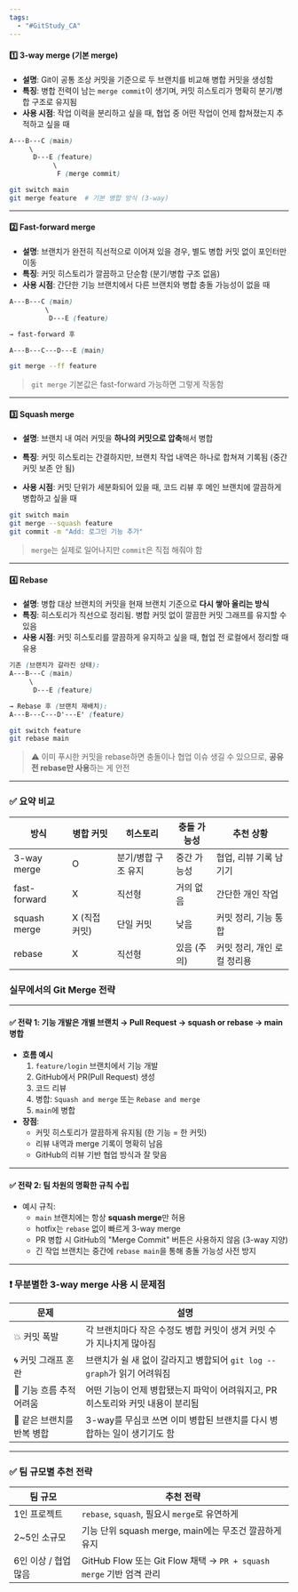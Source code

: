 ```yaml
---
tags:
  - "#GitStudy_CA"
---
```


#### 1️⃣ **3-way merge (기본 merge)**

- **설명**: Git이 공통 조상 커밋을 기준으로 두 브랜치를 비교해 병합 커밋을 생성함
- **특징**: 병합 전력이 남는 `merge commit`이 생기며, 커밋 히스토리가 명확히 분기/병합 구조로 유지됨
- **사용 시점**: 작업 이력을 분리하고 싶을 때, 협업 중 어떤 작업이 언제 합쳐졌는지 추적하고 싶을 때

```scss
A---B---C (main)
     \ 
      D---E (feature)
           \
            F (merge commit)
```

```bash
git switch main
git merge feature  # 기본 병합 방식 (3-way)
```

---

#### 2️⃣ **Fast-forward merge**

- **설명**: 브랜치가 완전히 직선적으로 이어져 있을 경우, 별도 병합 커밋 없이 포인터만 이동
- **특징**: 커밋 히스토리가 깔끔하고 단순함 (분기/병합 구조 없음)
- **사용 시점**: 간단한 기능 브랜치에서 다른 브랜치와 병합 충돌 가능성이 없을 때
```scss
A---B---C (main)
         \
          D---E (feature)

→ fast-forward 후

A---B---C---D---E (main)
```

```bash
git merge --ff feature
```

> `git merge` 기본값은 fast-forward 가능하면 그렇게 작동함

---

#### 3️⃣ **Squash merge**

- **설명**: 브랜치 내 여러 커밋을 **하나의 커밋으로 압축**해서 병합
    
- **특징**: 커밋 히스토리는 간결하지만, 브랜치 작업 내역은 하나로 합쳐져 기록됨 (중간 커밋 보존 안 됨)
    
- **사용 시점**: 커밋 단위가 세분화되어 있을 때, 코드 리뷰 후 메인 브랜치에 깔끔하게 병합하고 싶을 때
    

```bash
git switch main
git merge --squash feature
git commit -m "Add: 로그인 기능 추가"
```

> `merge`는 실제로 일어나지만 `commit`은 직접 해줘야 함

---

#### 4️⃣ **Rebase**

- **설명**: 병합 대상 브랜치의 커밋을 현재 브랜치 기준으로 **다시 쌓아 올리는 방식**
- **특징**: 히스토리가 직선으로 정리됨. 병합 커밋 없이 깔끔한 커밋 그래프를 유지할 수 있음
- **사용 시점**: 커밋 히스토리를 깔끔하게 유지하고 싶을 때, 협업 전 로컬에서 정리할 때 유용

```scss
기존 (브랜치가 갈라진 상태):
A---B---C (main)
     \
      D---E (feature)

→ Rebase 후 (브랜치 재배치):
A---B---C---D'---E' (feature)
```

```bash
git switch feature
git rebase main
```

> ⚠️ 이미 푸시한 커밋을 rebase하면 충돌이나 협업 이슈 생길 수 있으므로, **공유 전 rebase만 사용**하는 게 안전

---

### ✅ 요약 비교

|방식|병합 커밋|히스토리|충돌 가능성|추천 상황|
|---|---|---|---|---|
|3-way merge|O|분기/병합 구조 유지|중간 가능성|협업, 리뷰 기록 남기기|
|fast-forward|X|직선형|거의 없음|간단한 개인 작업|
|squash merge|X (직접 커밋)|단일 커밋|낮음|커밋 정리, 기능 통합|
|rebase|X|직선형|있음 (주의)|커밋 정리, 개인 로컬 정리용|

### 실무에서의 Git Merge 전략

---

#### ✅ 전략 1: **기능 개발은 개별 브랜치 → Pull Request → squash or rebase → main 병합**

- **흐름 예시**
    1. `feature/login` 브랜치에서 기능 개발
    2. GitHub에서 PR(Pull Request) 생성
    3. 코드 리뷰
    4. 병합: `Squash and merge` 또는 `Rebase and merge`
    5. `main`에 병합
- **장점**:
    - 커밋 히스토리가 깔끔하게 유지됨 (한 기능 = 한 커밋)
    - 리뷰 내역과 merge 기록이 명확히 남음
    - GitHub의 리뷰 기반 협업 방식과 잘 맞음

---

#### ✅ 전략 2: **팀 차원의 명확한 규칙 수립**
- 예시 규칙:
    - `main` 브랜치에는 항상 **squash merge**만 허용
    - hotfix는 `rebase` 없이 빠르게 3-way merge
    - PR 병합 시 GitHub의 "Merge Commit" 버튼은 사용하지 않음 (3-way 지양)
    - 긴 작업 브랜치는 중간에 `rebase main`을 통해 충돌 가능성 사전 방지

---

### ❗ 무분별한 3-way merge 사용 시 문제점

|문제|설명|
|---|---|
|💥 커밋 폭발|각 브랜치마다 작은 수정도 병합 커밋이 생겨 커밋 수가 지나치게 많아짐|
|🌀 커밋 그래프 혼란|브랜치가 쉴 새 없이 갈라지고 병합되어 `git log --graph`가 읽기 어려워짐|
|🤯 기능 흐름 추적 어려움|어떤 기능이 언제 병합됐는지 파악이 어려워지고, PR 히스토리와 커밋 내용이 분리됨|
|🔁 같은 브랜치를 반복 병합|3-way를 무심코 쓰면 이미 병합된 브랜치를 다시 병합하는 일이 생기기도 함|

---

### ✅ 팀 규모별 추천 전략

|팀 규모|추천 전략|
|---|---|
|1인 프로젝트|`rebase`, `squash`, 필요시 `merge`로 유연하게|
|2~5인 소규모|기능 단위 squash merge, main에는 무조건 깔끔하게 유지|
|6인 이상 / 협업 많음|GitHub Flow 또는 Git Flow 채택 → `PR + squash merge` 기반 엄격 관리|